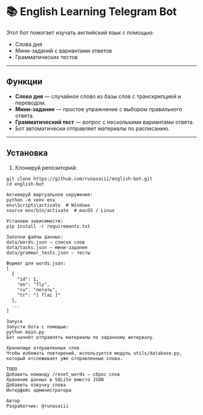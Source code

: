# 📚 English Learning Telegram Bot
Этот бот помогает изучать английский язык с помощью:
- Слова дня
- Мини-заданий с вариантами ответов
- Грамматических тестов

---

## Функции
- **Слово дня** — случайное слово из базы слов с транскрипцией и переводом.
- **Мини-задание** — простое упражнение с выбором правильного ответа.
- **Грамматический тест** — вопрос с несколькими вариантами ответа.
- Бот автоматически отправляет материалы по расписанию.

---
## Установка
1. Клонируй репозиторий:
```
git clone https://github.com/runasaiii/english-bot.git
cd english-bot

Активируй виртуальное окружение:
python -m venv env
env\Scripts\activate  # Windows
source env/bin/activate  # macOS / Linux

Установи зависимости:
pip install -r requirements.txt

Заполни файлы данных:
data/words.json — список слов
data/tasks.json — мини-задания
data/grammar_tests.json — тесты

Формат для words.json:
[
  {
    "id": 1,
    "en": "fly",
    "ru": "летать",
    "tr": "[ flai ]"
  },
  ...
]

Запуск
Запусти бота с помощью:
python main.py
Бот начнёт отправлять материалы по заданному интервалу.

Хранилище отправленных слов
Чтобы избежать повторений, используется модуль utils/database.py, который отслеживает уже отправленные слова.

TODO
Добавить команду /reset_words — сброс слов
Хранение данных в SQLite вместо JSON
Добавить озвучку слова
Интерфейс администратора

Автор
Разработчик: @runasaiii
